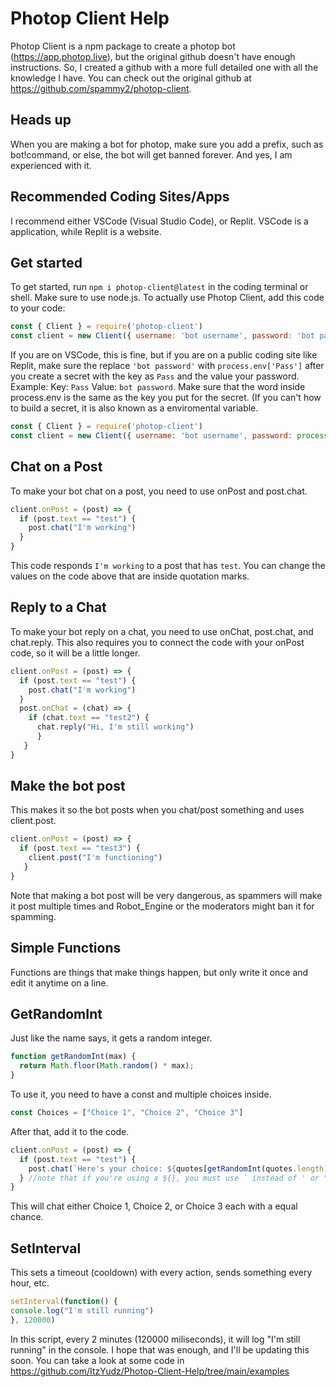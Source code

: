 # Photop Client Help
Photop Client is a npm package to create a photop bot (https://app.photop.live), but the original github doesn't have enough instructions. So, I created a github with a more full detailed one with all the knowledge I have. You can check out the original github at https://github.com/spammy2/photop-client.
## Heads up
When you are making a bot for photop, make sure you add a prefix, such as bot!command, or else, the bot will get banned forever. And yes, I am experienced with it.
## Recommended Coding Sites/Apps
I recommend either VSCode (Visual Studio Code), or Replit. VSCode is a  application, while Replit is a website.
## Get started
To get started, run `npm i photop-client@latest` in the coding terminal or shell. Make sure to use node.js. To actually use Photop Client, add this code to your code:
```js
const { Client } = require('photop-client')
const client = new Client({ username: 'bot username', password: 'bot password' })
```
If you are on VSCode, this is fine, but if you are on a public coding site like Replit, make sure the replace `'bot password'` with `process.env['Pass']` after you create a secret with the key as `Pass` and the value your password. Example: Key: `Pass` Value: `bot password`. Make sure that the word inside process.env is the same as the key you put for the secret. (If you can't how to build a secret, it is also known as a enviromental variable.
```js
const { Client } = require('photop-client')
const client = new Client({ username: 'bot username', password: process.env['Pass'] })
```
## Chat on a Post
To make your bot chat on a post, you need to use onPost and post.chat.
```js
client.onPost = (post) => {
  if (post.text == "test") {
    post.chat("I'm working")
  }
}
```
This code responds `I'm working` to a post that has `test`. You can change the values on the code above that are inside quotation marks.
## Reply to a Chat
To make your bot reply on a chat, you need to use onChat, post.chat, and chat.reply. This also requires you to connect the code with your onPost code, so it will be a little longer.
```js
client.onPost = (post) => {
  if (post.text == "test") {
    post.chat("I'm working")
  }
  post.onChat = (chat) => {
    if (chat.text == "test2") {
      chat.reply("Hi, I'm still working")
      }
   }
}
```
## Make the bot post
This makes it so the bot posts when you chat/post something and uses client.post.
```js
client.onPost = (post) => {
  if (post.text == "test3") {
    client.post("I'm functioning")
   }
}
```
Note that making a bot post will be very dangerous, as spammers will make it post multiple times and Robot_Engine or the moderators might ban it for spamming.
## Simple Functions
Functions are things that make things happen, but only write it once and edit it anytime on a line.
## GetRandomInt
Just like the name says, it gets a random integer.
```js
function getRandomInt(max) {
  return Math.floor(Math.random() * max);
}
```
To use it, you need to have a const and multiple choices inside.
```js
const Choices = ["Choice 1", "Choice 2", "Choice 3"]
```
After that, add it to the code.
```js
client.onPost = (post) => {
  if (post.text == "test") {
    post.chat(`Here's your choice: ${quotes[getRandomInt(quotes.length)]}`)
  } //note that if you're using a ${}, you must use ` instead of ' or " or it will not work
}
```
This will chat either Choice 1, Choice 2, or Choice 3 each with a equal chance.
## SetInterval
This sets a timeout (cooldown) with every action, sends something every hour, etc.
```js
setInterval(function() {
console.log("I'm still running")
}, 120000)
```
In this script, every 2 minutes (120000 miliseconds), it will log "I'm still running" in the console.
I hope that was enough, and I'll be updating this soon. You can take a look at some code in https://github.com/ItzYudz/Photop-Client-Help/tree/main/examples

